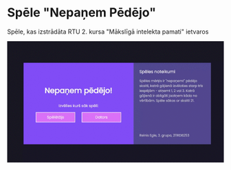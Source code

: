 # Spēle "Nepaņem Pēdējo"
Spēle, kas izstrādāta RTU 2. kursa "Mākslīgā intelekta pamati" ietvaros 

![](https://github.com/regle1/nepanem-pedejo/blob/main/Includes/demo.gif)
